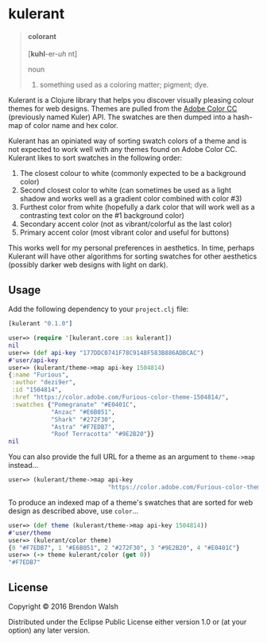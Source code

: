 # kulerant

> #### colorant
> [**kuhl**-er-*uh* nt]
>
> noun
> 1. something used as a coloring matter; pigment; dye.


Kulerant is a Clojure library that helps you discover visually pleasing colour themes for web designs. Themes are pulled from the [Adobe Color CC](http://color.adobe.com) (previously named Kuler) API. The swatches are then dumped into a hash-map of color name and hex color.

Kulerant has an opiniated way of sorting swatch colors of a theme and is not expected to work well with any themes found on Adobe Color CC. Kulerant likes to sort swatches in the following order:

1. The closest colour to white (commonly expected to be a background color)
2. Second closest color to white (can sometimes be used as a light shadow and works well as a gradient color combined with color #3)
3. Furthest color from white (hopefully a dark color that will work well as a contrasting text color on the #1 background color)
4. Secondary accent color (not as vibrant/colorful as the last color)
5. Primary accent color (most vibrant color and useful for buttons)

This works well for my personal preferences in aesthetics. In time, perhaps Kulerant will have other algorithms for sorting swatches for other aesthetics (possibly darker web designs with light on dark).

## Usage

Add the following dependency to your `project.clj` file:

```Clojure
[kulerant "0.1.0"]
```

```Clojure
user=> (require '[kulerant.core :as kulerant])
nil
user=> (def api-key "177DDC0741F78C9148F583B886ADBCAC")
#'user/api-key
user=> (kulerant/theme->map api-key 1504814)
{:name "Furious",
 :author "dezi9er",
 :id "1504814",
 :href "https://color.adobe.com/Furious-color-theme-1504814/",
 :swatches {"Pomegranate" "#E0401C",
            "Anzac" "#E6B051",
            "Shark" "#272F30",
            "Astra" "#F7EDB7",
            "Roof Terracotta" "#9E2B20"}}
nil
```

You can also provide the full URL for a theme as an argument to `theme->map` instead...

```Clojure
user=> (kulerant/theme->map api-key
                            "https://color.adobe.com/Furious-color-theme-1504814/")
```

To produce an indexed map of a theme's swatches that are sorted for web design as described above, use `color`...

```Clojure
user=> (def theme (kulerant/theme->map api-key 1504814))
#'user/theme
user=> (kulerant/color theme)
{0 "#F7EDB7", 1 "#E6B051", 2 "#272F30", 3 "#9E2B20", 4 "#E0401C"}
user=> (-> theme kulerant/color (get 0))
"#F7EDB7"
```

## License

Copyright © 2016 Brendon Walsh

Distributed under the Eclipse Public License either version 1.0 or (at
your option) any later version.
